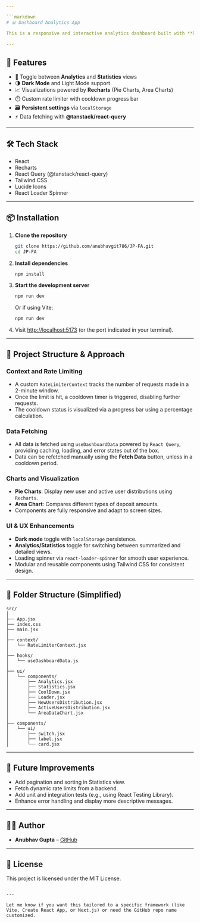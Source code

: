 ```yaml
---

```markdown
# 📊 Dashboard Analytics App

This is a responsive and interactive analytics dashboard built with **React**, **Recharts**, and **React Query**, showcasing user data insights such as active users, new user additions, and deposit comparisons. The dashboard also includes a custom **rate-limiting mechanism** with cooldown feedback.

---
```


## 🚀 Features

- 🔄 Toggle between **Analytics** and **Statistics** views
- 🌗 **Dark Mode** and Light Mode support
- 📈 Visualizations powered by **Recharts** (Pie Charts, Area Charts)
- ⏱️ Custom rate limiter with cooldown progress bar
- 🗃️ **Persistent settings** via `localStorage`
- ⚡ Data fetching with **@tanstack/react-query**

---

## 🛠️ Tech Stack

- React
- Recharts
- React Query (@tanstack/react-query)
- Tailwind CSS
- Lucide Icons
- React Loader Spinner

---

## 📦 Installation

1. **Clone the repository**
   ```bash
   git clone https://github.com/anubhavgit786/JP-FA.git
   cd JP-FA
   ```

2. **Install dependencies**
   ```bash
   npm install
   ```

3. **Start the development server**
   ```bash
   npm run dev
   ```

   Or if using Vite:

   ```bash
   npm run dev
   ```

4. Visit [http://localhost:5173](http://localhost:5173) (or the port indicated in your terminal).

---

## 🧠 Project Structure & Approach

### Context and Rate Limiting

- A custom `RateLimiterContext` tracks the number of requests made in a 2-minute window.
- Once the limit is hit, a cooldown timer is triggered, disabling further requests.
- The cooldown status is visualized via a progress bar using a percentage calculation.

### Data Fetching

- All data is fetched using `useDashboardData` powered by `React Query`, providing caching, loading, and error states out of the box.
- Data can be refetched manually using the **Fetch Data** button, unless in a cooldown period.

### Charts and Visualization

- **Pie Charts**: Display new user and active user distributions using `Recharts`.
- **Area Chart**: Compares different types of deposit amounts.
- Components are fully responsive and adapt to screen sizes.

### UI & UX Enhancements

- **Dark mode** toggle with `localStorage` persistence.
- **Analytics/Statistics** toggle for switching between summarized and detailed views.
- Loading spinner via `react-loader-spinner` for smooth user experience.
- Modular and reusable components using Tailwind CSS for consistent design.

---

## 📂 Folder Structure (Simplified)

```
src/
│
├── App.jsx
├── index.css
├── main.jsx
│
├── context/
│   └── RateLimiterContext.jsx
│
├── hooks/
│   └── useDashboardData.js
│
├── ui/
│   └── components/
│       ├── Analytics.jsx
│       ├── Statistics.jsx
│       ├── CoolDown.jsx
│       ├── Loader.jsx
│       ├── NewUsersDistribution.jsx
│       ├── ActiveUsersDistribution.jsx
│       └── AreaDataChart.jsx
│
├── components/
│   └── ui/
│       ├── switch.jsx
│       ├── label.jsx
│       └── card.jsx
```

---

## 🧪 Future Improvements

- Add pagination and sorting in Statistics view.
- Fetch dynamic rate limits from a backend.
- Add unit and integration tests (e.g., using React Testing Library).
- Enhance error handling and display more descriptive messages.

---

## 👨‍💻 Author

- **Anubhav Gupta** – [GitHub](https://github.com/anubhavgit786)

---

## 📄 License

This project is licensed under the MIT License.
```

---

Let me know if you want this tailored to a specific framework (like Vite, Create React App, or Next.js) or need the GitHub repo name customized.
